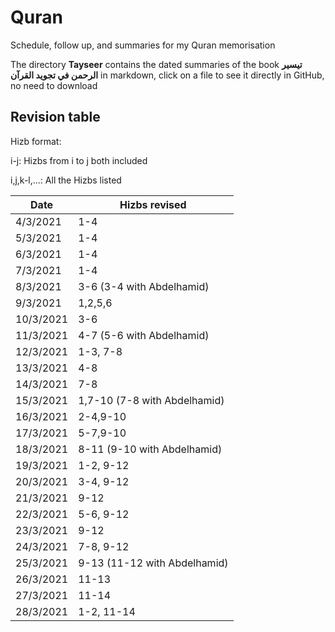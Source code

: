 # Quran
Schedule, follow up, and summaries for my Quran memorisation

The directory  __Tayseer__  contains the dated summaries of the book  __تيسير الرحمن في تجويد القرآن__ in markdown, click on a file to see it directly in GitHub, no need to download

## Revision table

Hizb format:

i-j: Hizbs from i to j both included

i,j,k-l,...: All the Hizbs listed

Date | Hizbs revised
-----|--------------
4/3/2021 | 1-4
5/3/2021 | 1-4
6/3/2021 | 1-4
7/3/2021 | 1-4
8/3/2021 | 3-6 (3-4 with Abdelhamid)
9/3/2021 | 1,2,5,6
10/3/2021 | 3-6
11/3/2021 | 4-7 (5-6 with Abdelhamid)
12/3/2021 | 1-3, 7-8
13/3/2021 | 4-8
14/3/2021 | 7-8
15/3/2021 | 1,7-10 (7-8 with Abdelhamid)
16/3/2021 | 2-4,9-10
17/3/2021 | 5-7,9-10
18/3/2021 | 8-11 (9-10 with Abdelhamid)
19/3/2021 | 1-2, 9-12
20/3/2021 | 3-4, 9-12
21/3/2021 | 9-12
22/3/2021 | 5-6, 9-12
23/3/2021 | 9-12
24/3/2021 | 7-8, 9-12
25/3/2021 | 9-13 (11-12 with Abdelhamid)
26/3/2021 | 11-13
27/3/2021 | 11-14
28/3/2021 | 1-2, 11-14
